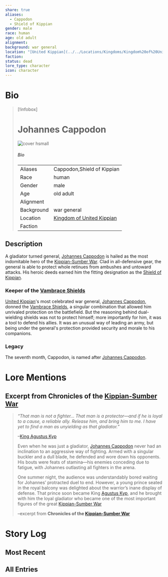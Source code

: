 ```yaml
---
share: true
aliases:
  - Cappodon
  - Shield of Kippian
gender: male
race: human
age: old adult
alignment: 
background: war general
location: "[United Kippian](../../Locations/Kingdoms/Kingdom%20of%20United%20Kippian.md)"
faction: 
status: dead
lore_type: character
icon: character
---
```

# Bio
> [!infobox]
> # Johannes Cappodon
> ![cover hsmall](insertimage.png)
> ##### Bio
> |  |  |
> | ---- | ---- |
> | Aliases | Cappodon,Shield of Kippian|
> | Race| human |
> | Gender| male|
> | Age | old adult|
> | Alignment|| 
> | Background| war general|
> | Location|  [Kingdom of United Kippian](../../Locations/Kingdoms/Kingdom%20of%20United%20Kippian.md)|
> | Faction| | 
## Description
A gladiator turned general, [Johannes Cappodon](Johannes%20Cappodon.md) is hailed as the most indomitable hero of the [Kippian-Sumber War](../Kippian-Sumber%20War.md). Clad in all-defensive gear, the general is able to protect whole retinues from ambushes and untoward attacks. His heroic deeds earned him the fitting designation as the [Shield of Kippian](Johannes%20Cappodon.md).
### Keeper of the [Vambrace Shields](../../Items/Mythic%20Items/Vambrace%20Shields.md)
[United Kippian](../../Locations/Kingdoms/Kingdom%20of%20United%20Kippian.md)'s most celebrated war general, [Johannes Cappodon](Johannes%20Cappodon.md), donned the [Vambrace Shields](../../Items/Mythic%20Items/Vambrace%20Shields.md), a singular combination that allowed him unrivaled protection on the battlefield. But the reasoning behind dual-wielding shields was not to protect himself; more importantly for him, it was a tool to defend his allies. It was an unusual way of leading an army, but being under the general's protection provided security and morale to his companions.
### Legacy
The seventh month, Cappodon, is named after [Johannes Cappodon](Johannes%20Cappodon.md).
# Lore Mentions
## Excerpt from **Chronicles of the [Kippian-Sumber War](../Kippian-Sumber%20War.md)**
>*“That man is not a fighter… That man is a protector—and if he is loyal to a cause, a reliable ally. Release him, and bring him to me. I have yet to find a man as unyielding as that gladiator.”*
>
>–[King Agustus Kyp](../../../Agustus%20Kyp.md)
>
>Even when he was just a gladiator, [Johannes Cappodon](Johannes%20Cappodon.md) never had an inclination to an aggressive way of fighting. Armed with a singular buckler and a dull blade, he defended and wore down his opponents. His bouts were feats of stamina—his enemies conceding due to fatigue, with Johannes outlasting all fighters in the arena.
>
>One summer night, the audience was understandably bored waiting for Johannes’ protracted duel to end. However, a young prince seated in the royal balcony was delighted about the warrior’s inane display of defense. That prince soon became King [Agustus Kyp](../../../Agustus%20Kyp.md), and he brought with him the loyal gladiator who became one of the most important figures of the great [Kippian-Sumber War](../Kippian-Sumber%20War.md)
>
>–excerpt from **Chronicles of the [Kippian-Sumber War](../Kippian-Sumber%20War.md)**
# Story Log
## Most Recent

## All Entries
